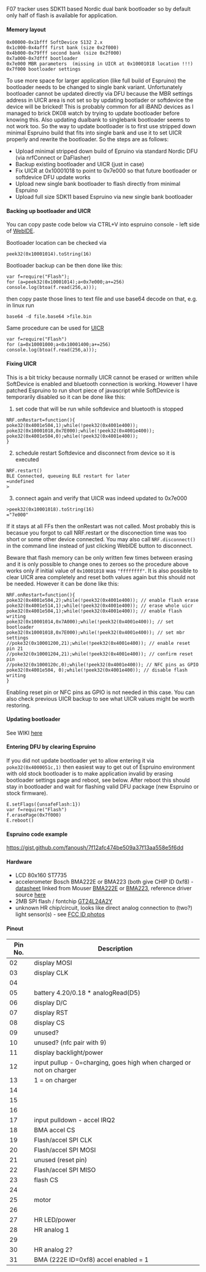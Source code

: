F07 tracker uses SDK11 based Nordic dual bank bootloader so by default only half of flash is available for application. 

#### Memory layout

```
0x00000-0x1bfff SoftDevice S132 2.x  
0x1c000-0x4afff first bank (size 0x2f000)  
0x4b000-0x79fff second bank (size 0x2f000)  
0x7a000-0x7dfff bootloader  
0x7e000 MBR parameters  (missing in UICR at 0x10001018 location !!!)
0x7f000 bootloader settings
```

To use more space for larger application (like full build of Espruino) the bootloader needs to be changed to single bank variant. Unfortunately bootloader cannot be updated directly via DFU because the MBR settings address in UICR area is not set so by updating bootlader or softdevice the device will be bricked! This is probably common for all iBAND devices as I managed to brick DK08 watch by trying to update bootloader before knowing this. Also updating dualbank to singlebank bootloader seems to not work too. So the way to update bootloader is to first use stripped down minimal Espruino build that fits into single bank and use it to set UICR properly and rewrite the bootloader. So the steps are as follows:

- Upload minimal stripped down build of Epruino via standard Nordic DFU (via nrfConnect or DaFlasher)
- Backup existing bootloader and UICR (just in case)
- Fix UICR at 0x10001018 to point to 0x7e000 so that future bootloader or softdevice DFU update works
- Upload new single bank bootloader to flash directly from minimal Espruino
- Upload full size SDK11 based Espruino via new single bank bootloader

#### Backing up bootloader and UICR

You can copy paste code below via CTRL+V into espruino console - left side of [WebIDE](https://www.espruino.com/ide/). 

Bootloader location can be checked via 
```
peek32(0x10001014).toString(16)
```
Bootloader backup can be then done like this:
```
var f=require("Flash");
for (a=peek32(0x10001014);a<0x7e000;a+=256) console.log(btoa(f.read(256,a)));
```
then copy paste those lines to text file and use base64 decode on that, e.g. in linux run
```
base64 -d file.base64 >file.bin
```

Same procedure can be used for [UICR](https://infocenter.nordicsemi.com/topic/com.nordic.infocenter.nrf52832.ps.v1.1/uicr.html?cp=4_2_0_13#concept_rnp_grp_xr)

```
var f=require("Flash")
for (a=0x10001000;a<0x10001400;a+=256) console.log(btoa(f.read(256,a)));
```

#### Fixing UICR

This is a bit tricky because normally UICR cannot be erased or written while SoftDevice is enabled and bluetooth connection is working. However I have patched Espruino to run short piece of javascript while SoftDevice is temporarily disabled so it can be done like this:
1. set code that will be run while softdevice and bluetooth is stopped
```
NRF.onRestart=function(){
poke32(0x4001e504,1);while(!peek32(0x4001e400));
poke32(0x10001018,0x7E000);while(!peek32(0x4001e400));
poke32(0x4001e504,0);while(!peek32(0x4001e400));
}
```
2. schedule restart Softdevice and disconnect from device so it is executed
```
NRF.restart()
BLE Connected, queueing BLE restart for later
=undefined
>
```

3. connect again and verify that UICR was indeed updated to 0x7e000

```
>peek32(0x10001018).toString(16)
="7e000"
```
If it stays at all FFs then the onRestart was not called. Most probably this is becasue you forgot to call NRF.restart or the disconection time was too short or some other device connected. You may also call `NRF.disconnect()` in the command line instead of just clicking WebIDE button to disconnect.

Beware that flash memory can be only written few times between erasing and it is only possible to change ones to zeroes so the procedure above works only if initial value of `0x10001018` was `"ffffffff"`. It is also possible to clear UICR area completely and reset both values again but this should not be needed. However it can be done like this:
```
NRF.onRestart=function(){
poke32(0x4001e504,2);while(!peek32(0x4001e400)); // enable flash erase
poke32(0x4001e514,1);while(!peek32(0x4001e400)); // erase whole uicr
poke32(0x4001e504,1);while(!peek32(0x4001e400)); // enable flash writing
poke32(0x10001014,0x7A000);while(!peek32(0x4001e400)); // set bootloader
poke32(0x10001018,0x7E000);while(!peek32(0x4001e400)); // set mbr settings
//poke32(0x10001200,21);while(!peek32(0x4001e400)); // enable reset pin 21
//poke32(0x10001204,21);while(!peek32(0x4001e400)); // confirm reset pin
//poke32(0x1000120c,0);while(!peek32(0x4001e400)); // NFC pins as GPIO
poke32(0x4001e504, 0);while(!peek32(0x4001e400)); // disable flash writing
}
```
Enabling reset pin or NFC pins as GPIO is not needed in this case. You can also check previous UICR backup to see what UICR values might be worth restoring.

#### Updating bootloader
See WIKI [here](https://github.com/fanoush/ds-d6/wiki/Replacing-Nordic-DFU-bootloader#flashing-bootloader)

#### Entering DFU by clearing Espruino

If you did not update bootloader yet to allow entering it via `poke32(0x4000051c,1)` then easiest way to get out of Espruino environment with old stock bootloader is to make application invalid by erasing bootloader settings page and reboot, see below. After reboot this should stay in bootloader and wait for flashing valid DFU package (new Espruino or stock firmware).

```
E.setFlags({unsafeFlash:1})
var f=require("Flash")
f.erasePage(0x7f000)
E.reboot()
```

#### Espruino code example

https://gist.github.com/fanoush/7f12afc474be509a37f13aa558e5f6dd

#### Hardware

- LCD 80x160 ST7735
- accelerometer Bosch BMA222E or BMA223 (both give CHIP ID 0xf8) - [datasheet](https://www.mouser.com/datasheet/2/783/BST-BMA222E-DS004-1509611.pdf) linked from Mouser [BMA222E](https://www.mouser.com/ProductDetail/Bosch-Sensortec/BMA222E?qs=d72FGnIDsgT0QS7arpWuRA%3D%3D) or [BMA223](https://www.mouser.com/ProductDetail/Bosch-Sensortec/BMA223?qs=Vn3Si3NHuBwR50Iqn96oMA%3D%3D), reference driver source [here](https://github.com/BoschSensortec/BMA2x2_driver)
- 2MB SPI flash / fontchip [GT24L24A2Y](https://github.com/RichardBsolut/GT24L24A2Y)
- unknown HR chip/circuit, looks like direct analog connection to (two?) light sensor(s) - see [FCC ID photos](https://fccid.io/2AONX-F07/Internal-Photos/internal-Photos-3717182.html)

#### Pinout
| Pin No.  | Description |
| ------------- | ------------- |
| 02 |display MOSI|
| 03 |display CLK|
| 04 ||
| 05 |battery 4.20/0.18 * analogRead(D5)|
| 06 |display D/C|
| 07 |display RST|
| 08 |display CS|
| 09 |unused? |
| 10 |unused? (nfc pair with 9) |
| 11 |display backlight/power|
| 12 |input pullup - 0=charging, goes high when charged or not on charger |
| 13 |1 = on charger|
| 14 ||
| 15 ||
| 16 ||	
| 17 |input pulldown - accel IRQ2|
| 18 |BMA accel CS|
| 19 |Flash/accel SPI CLK|
| 20 |Flash/accel SPI MOSI|
| 21 |unused (reset pin) |
| 22 |Flash/accel SPI MISO|
| 23 |flash CS|
| 24 ||
| 25 |motor|
| 26 ||
| 27 |HR LED/power|
| 28 |HR analog 1|
| 29 ||
| 30 |HR analog 2?|
| 31 |BMA (222E ID=0xf8) accel enabled = 1|
